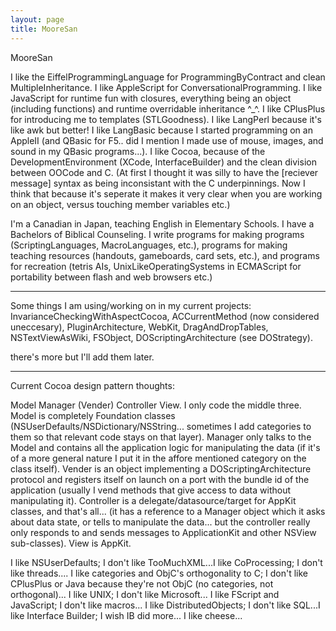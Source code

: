 ```yaml
---
layout: page
title: MooreSan
---
```


MooreSan 

I like the EiffelProgrammingLanguage for ProgrammingByContract and clean MultipleInheritance.  I like AppleScript for ConversationalProgramming.  I like JavaScript for runtime fun with closures, everything being an object (including functions) and runtime overridable inheritance ^_^.  I like CPlusPlus for introducing me to templates (STLGoodness).  I like LangPerl because it's like awk but better!  I like LangBasic because I started programming on an AppleII (and QBasic for F5.. did I mention I made use of mouse, images, and sound in my QBasic programs...).  I like Cocoa, because of the DevelopmentEnvironment (XCode, InterfaceBuilder) and the clean division between OOCode and C.  (At first I thought it was silly to have the [reciever message] syntax as being inconsistant with the C underpinnings.  Now I think that because it's seperate it makes it very clear when you are working on an object, versus touching member variables etc.)

I'm a Canadian in Japan, teaching English in Elementary Schools.  I have a Bachelors of Biblical Counseling.  I write programs for making programs (ScriptingLanguages, MacroLanguages, etc.), programs for making teaching resources (handouts, gameboards, card sets, etc.), and programs for recreation (tetris AIs, UnixLikeOperatingSystems in ECMAScript for portability between flash and web browsers etc.)

----

Some things I am using/working on in my current projects: InvarianceCheckingWithAspectCocoa, ACCurrentMethod (now considered uneccesary), PluginArchitecture, WebKit, DragAndDropTables, NSTextViewAsWiki, FSObject, DOScriptingArchitecture (see DOStrategy).

there's more but I'll add them later.

----

Current Cocoa design pattern thoughts:

Model Manager (Vender) Controller View.  I only code the middle three.  Model is completely Foundation classes (NSUserDefaults/NSDictionary/NSString... sometimes I add categories to them so that relevant code stays on that layer). Manager only talks to the Model and contains all the application logic for manipulating the data (if it's of a more general nature I put it in the affore mentioned category on the class itself). Vender is an object implementing a DOScriptingArchitecture protocol and registers itself on launch on a port with the bundle id of the application (usually I vend methods that give access to data without manipulating it).  Controller is a delegate/datasource/target for AppKit classes, and that's all... (it has a reference to a Manager object which it asks about data state, or tells to manipulate the data... but the controller really only responds to and sends messages to ApplicationKit and other NSView sub-classes).  View is AppKit.

I like NSUserDefaults; I don't like TooMuchXML...I like CoProcessing; I don't like threads.... I like categories and ObjC's orthogonality to C; I don't like CPlusPlus or Java because they're not ObjC (no categories, not orthogonal)... I like UNIX; I don't like Microsoft... I like FScript and JavaScript; I don't like macros...  I like DistributedObjects; I don't like SQL...I like Interface Builder; I wish IB did more... I like cheese...

